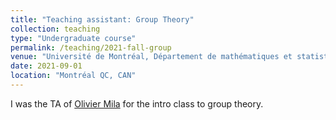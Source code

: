 ```yaml
---
title: "Teaching assistant: Group Theory"
collection: teaching
type: "Undergraduate course"
permalink: /teaching/2021-fall-group
venue: "Université de Montréal, Département de mathématiques et statistique"
date: 2021-09-01
location: "Montréal QC, CAN"
---
```


I was the TA of [Olivier Mila](http://crm.umontreal.ca/~mila/) for the intro class to group theory.
